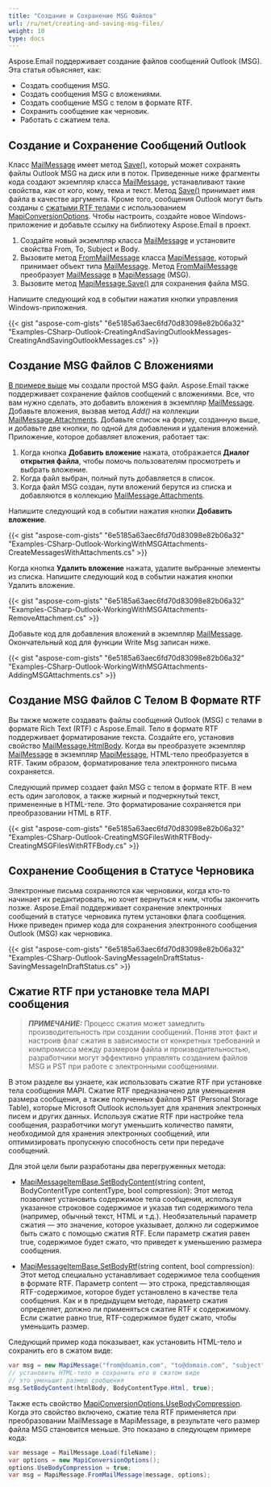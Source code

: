 ```yaml
---
title: "Создание и Сохранение MSG Файлов"
url: /ru/net/creating-and-saving-msg-files/
weight: 10
type: docs
---
```



Aspose.Email поддерживает создание файлов сообщений Outlook (MSG). Эта статья объясняет, как:

- Создать сообщения MSG.
- Создать сообщения MSG с вложениями.
- Создать сообщение MSG с телом в формате RTF.
- Сохранить сообщение как черновик.
- Работать с сжатием тела.
  
## **Создание и Сохранение Сообщений Outlook**

Класс [MailMessage](https://reference.aspose.com/email/net/aspose.email/mailmessage/) имеет метод [Save()](https://reference.aspose.com/email/net/aspose.email/mailmessage/save/#save/), который может сохранять файлы Outlook MSG на диск или в поток. Приведенные ниже фрагменты кода создают экземпляр класса [MailMessage](https://reference.aspose.com/email/net/aspose.email/mailmessage/), устанавливают такие свойства, как от кого, кому, тема и текст. Метод [Save()](https://reference.aspose.com/email/net/aspose.email/mailmessage/save/#save/) принимает имя файла в качестве аргумента. Кроме того, сообщения Outlook могут быть созданы с [сжатыми RTF телами]([/email/net/managing-message-files-with-aspose-email-outlook/#managingmessagefileswithaspose-email-outlook-creatingmsgfileswithrtfbody](https://docs.aspose.com/email/net/managing-message-files-with-aspose-email-outlook/#managingmessagefileswithaspose-email-outlook-creatingmsgfileswithrtfbody)) с использованием [MapiConversionOptions](https://reference.aspose.com/email/net/aspose.email.mapi/mapiconversionoptions/). Чтобы настроить, создайте новое Windows-приложение и добавьте ссылку на библиотеку Aspose.Email в проект.

1. Создайте новый экземпляр класса [MailMessage](https://reference.aspose.com/email/net/aspose.email/mailmessage/) и установите свойства From, To, Subject и Body.
2. Вызовите метод [FromMailMessage](https://reference.aspose.com/email/net/aspose.email.mapi/mapimessage/frommailmessage/#frommailmessage/) класса [MapiMessage](https://reference.aspose.com/email/net/aspose.email.mapi/mapimessage/), который принимает объект типа [MailMessage](https://reference.aspose.com/email/net/aspose.email/mailmessage/). Метод [FromMailMessage](https://reference.aspose.com/email/net/aspose.email.mapi/mapimessage/frommailmessage/#frommailmessage/) преобразует [MailMessage](https://reference.aspose.com/email/net/aspose.email/mailmessage/) в [MapiMessage](https://reference.aspose.com/email/net/aspose.email.mapi/mapimessage/) (MSG).
3. Вызовите метод [MapiMessage.Save()](https://reference.aspose.com/email/net/aspose.email.mapi/mapimessage/save/#save/) для сохранения файла MSG.

Напишите следующий код в событии нажатия кнопки управления Windows-приложения.

{{< gist "aspose-com-gists" "6e5185a63aec6fd70d83098e82b06a32" "Examples-CSharp-Outlook-CreatingAndSavingOutlookMessages-CreatingAndSavingOutlookMessages.cs" >}}

## **Создание MSG Файлов С Вложениями**

[В примере выше](https://docs.aspose.com/email/ru/net/managing-message-files-with-aspose-email-outlook/#managingmessagefileswithaspose-email-outlook-creatingandsavingoutlookmessages) мы создали простой MSG файл. Aspose.Email также поддерживает сохранение файлов сообщений с вложениями. Все, что вам нужно сделать, это добавить вложения в экземпляр [MailMessage](https://reference.aspose.com/email/net/aspose.email/mailmessage/). Добавьте вложения, вызвав метод *Add()* на коллекции [MailMessage.Attachments](https://reference.aspose.com/email/net/aspose.email/mailmessage/attachments/). Добавьте список на форму, созданную выше, и добавьте две кнопки, по одной для добавления и удаления вложений. Приложение, которое добавляет вложения, работает так:

1. Когда кнопка **Добавить вложение** нажата, отображается **Диалог открытия файла**, чтобы помочь пользователям просмотреть и выбрать вложение.
2. Когда файл выбран, полный путь добавляется в список.
3. Когда файл MSG создан, пути вложений берутся из списка и добавляются в коллекцию [MailMessage.Attachments](https://reference.aspose.com/email/net/aspose.email/mailmessage/attachments/).

Напишите следующий код в событии нажатия кнопки **Добавить вложение**.

{{< gist "aspose-com-gists" "6e5185a63aec6fd70d83098e82b06a32" "Examples-CSharp-Outlook-WorkingWithMSGAttachments-CreateMessagesWithAttachments.cs" >}}

Когда кнопка **Удалить вложение** нажата, удалите выбранные элементы из списка. Напишите следующий код в событии нажатия кнопки Удалить вложение.

{{< gist "aspose-com-gists" "6e5185a63aec6fd70d83098e82b06a32" "Examples-CSharp-Outlook-WorkingWithMSGAttachments-RemoveAttachment.cs" >}}

Добавьте код для добавления вложений в экземпляр [MailMessage](https://reference.aspose.com/email/net/aspose.email/mailmessage/). Окончательный код для функции Write Msg записан ниже.

{{< gist "aspose-com-gists" "6e5185a63aec6fd70d83098e82b06a32" "Examples-CSharp-Outlook-WorkingWithMSGAttachments-AddingMSGAttachments.cs" >}}

## **Создание MSG Файлов С Телом В Формате RTF**

Вы также можете создавать файлы сообщений Outlook (MSG) с телами в формате Rich Text (RTF) с Aspose.Email. Тело в формате RTF поддерживает форматирование текста. Создайте его, установив свойство [MailMessage.HtmlBody](https://reference.aspose.com/email/net/aspose.email/mailmessage/htmlbody/). Когда вы преобразуете экземпляр [MailMessage](https://reference.aspose.com/email/net/aspose.email/mailmessage/) в экземпляр [MapiMessage](https://reference.aspose.com/email/net/aspose.email.mapi/mapimessage/), HTML-тело преобразуется в RTF. Таким образом, форматирование тела электронного письма сохраняется.

Следующий пример создает файл MSG с телом в формате RTF. В нем есть один заголовок, а также жирный и подчеркнутый текст, примененные в HTML-теле. Это форматирование сохраняется при преобразовании HTML в RTF.

{{< gist "aspose-com-gists" "6e5185a63aec6fd70d83098e82b06a32" "Examples-CSharp-Outlook-CreatingMSGFilesWithRTFBody-CreatingMSGFilesWithRTFBody.cs" >}}

## **Сохранение Сообщения в Статусе Черновика**

Электронные письма сохраняются как черновики, когда кто-то начинает их редактировать, но хочет вернуться к ним, чтобы закончить позже. Aspose.Email поддерживает сохранение электронных сообщений в статусе черновика путем установки флага сообщения. Ниже приведен пример кода для сохранения электронного сообщения Outlook (MSG) как черновика.

{{< gist "aspose-com-gists" "6e5185a63aec6fd70d83098e82b06a32" "Examples-CSharp-Outlook-SavingMessageInDraftStatus-SavingMessageInDraftStatus.cs" >}}

## **Сжатие RTF при установке тела MAPI сообщения**

> **_ПРИМЕЧАНИЕ:_** Процесс сжатия может замедлить производительность при создании сообщений. Поняв этот факт и настроив флаг сжатия в зависимости от конкретных требований и компромисса между размером файла и производительностью, разработчики могут эффективно управлять созданием файлов MSG и PST при работе с электронными сообщениями.

В этом разделе вы узнаете, как использовать сжатие RTF при установке тела сообщения MAPI. Сжатие RTF предназначено для уменьшения размера сообщения, а также полученных файлов PST (Personal Storage Table), которые Microsoft Outlook использует для хранения электронных писем и других данных. Используя сжатие RTF при настройке тела сообщения, разработчики могут уменьшить количество памяти, необходимой для хранения электронных сообщений, или оптимизировать пропускную способность сети при передаче сообщений.

Для этой цели были разработаны два перегруженных метода:

- [MapiMessageItemBase.SetBodyContent](https://reference.aspose.com/email/net/aspose.email.mapi/mapimessageitembase/setbodycontent/)(string content, BodyContentType contentType, bool compression): Этот метод позволяет установить содержимое тела сообщения, используя указанное строковое содержимое и указав тип содержимого тела (например, обычный текст, HTML и т.д.). Необязательный параметр сжатия — это значение, которое указывает, должно ли содержимое быть сжато с помощью сжатия RTF. Если параметр сжатия равен true, содержимое будет сжато, что приведет к уменьшению размера сообщения.

- [MapiMessageItemBase.SetBodyRtf](https://reference.aspose.com/email/net/aspose.email.mapi/mapimessageitembase/setbodyrtf/)(string content, bool compression): Этот метод специально устанавливает содержимое тела сообщения в формате RTF. Параметр content — это строка, представляющая RTF-содержимое, которое будет установлено в качестве тела сообщения. Как и в предыдущем методе, параметр сжатия определяет, должно ли применяться сжатие RTF к содержимому. Если сжатие равно true, RTF-содержимое будет сжато, чтобы уменьшить размер.

Следующий пример кода показывает, как установить HTML-тело и сохранить его в сжатом виде:

```cs
var msg = new MapiMessage("from@doamin.com", "to@domain.com", "subject", "body");
// установить HTML-тело и сохранить его в сжатом виде
// это уменьшит размер сообщения
msg.SetBodyContent(htmlBody, BodyContentType.Html, true);
```

Также есть свойство [MapiConversionOptions.UseBodyCompression](https://reference.aspose.com/email/net/aspose.email.mapi/mapiconversionoptions/usebodycompression/). Когда это свойство включено, сжатие тела RTF применяется при преобразовании MailMessage в MapiMessage, в результате чего размер файла MSG становится меньше. Это показано в следующем примере кода:

```cs
var message = MailMessage.Load(fileName);
var options = new MapiConversionOptions();
options.UseBodyCompression = true;
var msg = MapiMessage.FromMailMessage(message, options);
```